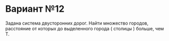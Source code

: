 ﻿# Вариант №12

Задана система двусторонних дорог. Найти
множество городов, расстояние от которых до выделенного города ( столицы ) больше, чем Т.
